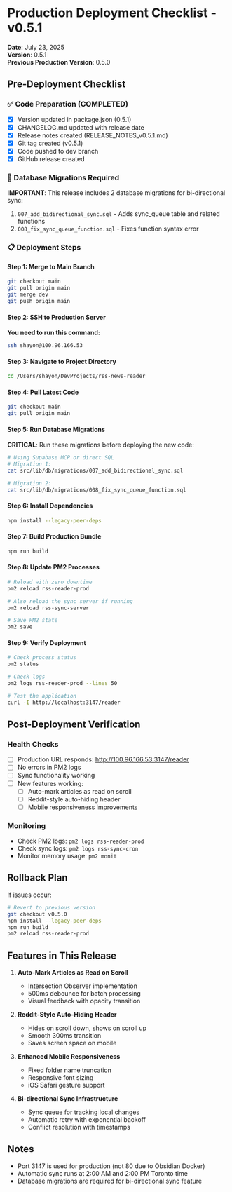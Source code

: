 # Production Deployment Checklist - v0.5.1

**Date**: July 23, 2025  
**Version**: 0.5.1  
**Previous Production Version**: 0.5.0

## Pre-Deployment Checklist

### ✅ Code Preparation (COMPLETED)
- [x] Version updated in package.json (0.5.1)
- [x] CHANGELOG.md updated with release date
- [x] Release notes created (RELEASE_NOTES_v0.5.1.md)
- [x] Git tag created (v0.5.1)
- [x] Code pushed to dev branch
- [x] GitHub release created

### 🔄 Database Migrations Required
**IMPORTANT**: This release includes 2 database migrations for bi-directional sync:
1. `007_add_bidirectional_sync.sql` - Adds sync_queue table and related functions
2. `008_fix_sync_queue_function.sql` - Fixes function syntax error

### 📋 Deployment Steps

#### Step 1: Merge to Main Branch
```bash
git checkout main
git pull origin main
git merge dev
git push origin main
```

#### Step 2: SSH to Production Server
**You need to run this command:**
```bash
ssh shayon@100.96.166.53
```

#### Step 3: Navigate to Project Directory
```bash
cd /Users/shayon/DevProjects/rss-news-reader
```

#### Step 4: Pull Latest Code
```bash
git checkout main
git pull origin main
```

#### Step 5: Run Database Migrations
**CRITICAL**: Run these migrations before deploying the new code:
```bash
# Using Supabase MCP or direct SQL
# Migration 1:
cat src/lib/db/migrations/007_add_bidirectional_sync.sql

# Migration 2:
cat src/lib/db/migrations/008_fix_sync_queue_function.sql
```

#### Step 6: Install Dependencies
```bash
npm install --legacy-peer-deps
```

#### Step 7: Build Production Bundle
```bash
npm run build
```

#### Step 8: Update PM2 Processes
```bash
# Reload with zero downtime
pm2 reload rss-reader-prod

# Also reload the sync server if running
pm2 reload rss-sync-server

# Save PM2 state
pm2 save
```

#### Step 9: Verify Deployment
```bash
# Check process status
pm2 status

# Check logs
pm2 logs rss-reader-prod --lines 50

# Test the application
curl -I http://localhost:3147/reader
```

## Post-Deployment Verification

### Health Checks
- [ ] Production URL responds: http://100.96.166.53:3147/reader
- [ ] No errors in PM2 logs
- [ ] Sync functionality working
- [ ] New features working:
  - [ ] Auto-mark articles as read on scroll
  - [ ] Reddit-style auto-hiding header
  - [ ] Mobile responsiveness improvements

### Monitoring
- Check PM2 logs: `pm2 logs rss-reader-prod`
- Check sync logs: `pm2 logs rss-sync-cron`
- Monitor memory usage: `pm2 monit`

## Rollback Plan

If issues occur:
```bash
# Revert to previous version
git checkout v0.5.0
npm install --legacy-peer-deps
npm run build
pm2 reload rss-reader-prod
```

## Features in This Release

1. **Auto-Mark Articles as Read on Scroll**
   - Intersection Observer implementation
   - 500ms debounce for batch processing
   - Visual feedback with opacity transition

2. **Reddit-Style Auto-Hiding Header**
   - Hides on scroll down, shows on scroll up
   - Smooth 300ms transition
   - Saves screen space on mobile

3. **Enhanced Mobile Responsiveness**
   - Fixed folder name truncation
   - Responsive font sizing
   - iOS Safari gesture support

4. **Bi-directional Sync Infrastructure**
   - Sync queue for tracking local changes
   - Automatic retry with exponential backoff
   - Conflict resolution with timestamps

## Notes

- Port 3147 is used for production (not 80 due to Obsidian Docker)
- Automatic sync runs at 2:00 AM and 2:00 PM Toronto time
- Database migrations are required for bi-directional sync feature